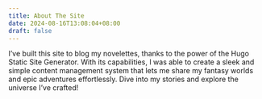 ```yaml
---
title: About The Site
date: 2024-08-16T13:08:04+08:00
draft: false
---
```


I’ve built this site to blog my novelettes, thanks to the power of the Hugo Static Site Generator. With its capabilities, I was able to create a sleek and simple content management system that lets me share my fantasy worlds and epic adventures effortlessly. Dive into my stories and explore the universe I’ve crafted!
